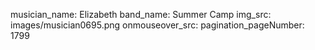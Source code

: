 musician_name: Elizabeth
band_name: Summer Camp
img_src: images/musician0695.png
onmouseover_src: 
pagination_pageNumber: 1799